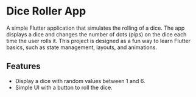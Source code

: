 # Dice Roller App

A simple Flutter application that simulates the rolling of a dice. The app displays a dice and changes the number of dots (pips) on the dice each time the user rolls it. This project is designed as a fun way to learn Flutter basics, such as state management, layouts, and animations.

## Features

- Display a dice with random values between 1 and 6.
- Simple UI with a button to roll the dice.
